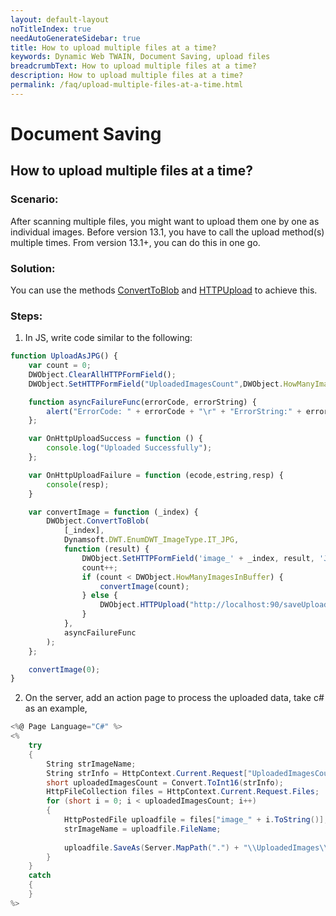 ```yaml
---
layout: default-layout
noTitleIndex: true
needAutoGenerateSidebar: true
title: How to upload multiple files at a time?
keywords: Dynamic Web TWAIN, Document Saving, upload files
breadcrumbText: How to upload multiple files at a time?
description: How to upload multiple files at a time?
permalink: /faq/upload-multiple-files-at-a-time.html
---
```


# Document Saving

## How to upload multiple files at a time?

### Scenario:
After scanning multiple files, you might want to upload them one by one as individual images. Before version 13.1, you have to call the upload method(s) multiple times. From version 13.1+, you can do this in one go.

### Solution:
You can use the methods [ConvertToBlob]({{site.info}}api/WebTwain_IO.html#converttoblob) and [HTTPUpload]({{site.info}}api/WebTwain_IO.html#httpupload) to achieve this.

### Steps:

  1. In JS, write code similar to the following:

```javascript
function UploadAsJPG() {
    var count = 0;
    DWObject.ClearAllHTTPFormField();
    DWObject.SetHTTPFormField("UploadedImagesCount",DWObject.HowManyImagesInBuffer);

    function asyncFailureFunc(errorCode, errorString) {
        alert("ErrorCode: " + errorCode + "\r" + "ErrorString:" + errorString);
    };

    var OnHttpUploadSuccess = function () {
        console.log("Uploaded Successfully");
    };

    var OnHttpUploadFailure = function (ecode,estring,resp) {
        console(resp);
    }

    var convertImage = function (_index) {
        DWObject.ConvertToBlob(
            [_index], 
            Dynamsoft.DWT.EnumDWT_ImageType.IT_JPG,
            function (result) {
                DWObject.SetHTTPFormField('image_' + _index, result, 'JPG_image_' + _index);
                count++;
                if (count < DWObject.HowManyImagesInBuffer) {
                    convertImage(count);
                } else {
                    DWObject.HTTPUpload("http://localhost:90/saveUploadedJPG.aspx", OnHttpUploadSuccess, OnHttpUploadFailure);// Please replace the URL with yours.
                }
            }, 
            asyncFailureFunc
        );
    };

    convertImage(0);
}
```
  2. On the server, add an action page to process the uploaded data, take c# as an example,

```csharp
<%@ Page Language="C#" %>
<%
    try
    {
        String strImageName;
        String strInfo = HttpContext.Current.Request["UploadedImagesCount"];
        short uploadedImagesCount = Convert.ToInt16(strInfo);
        HttpFileCollection files = HttpContext.Current.Request.Files;
        for (short i = 0; i < uploadedImagesCount; i++)
        {
            HttpPostedFile uploadfile = files["image_" + i.ToString()];
            strImageName = uploadfile.FileName;
    
            uploadfile.SaveAs(Server.MapPath(".") + "\\UploadedImages\\" + strImageName + ".jpg");
        }
    }
    catch
    {
    }
%>
```


